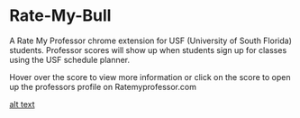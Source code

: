 # Rate-My-Bull
A Rate My Professor chrome extension for USF (University of South Florida) students. Professor scores will show up when students sign up for classes using the USF schedule planner.

Hover over the score to view more information or click on the score to open up the professors profile on Ratemyprofessor.com

[alt text](https://raw.githubusercontent.com/druv5319/Rate-My-Bull/branch/path/to/screenshot.png)
